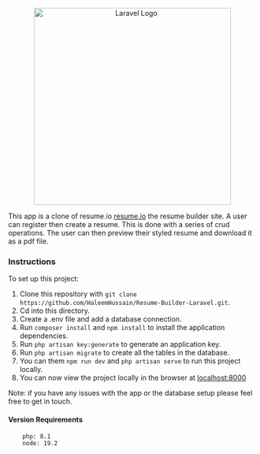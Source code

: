 <p align="center"><a href="https://laravel.com" target="_blank"><img src="https://raw.githubusercontent.com/laravel/art/master/logo-lockup/5%20SVG/2%20CMYK/1%20Full%20Color/laravel-logolockup-cmyk-red.svg" width="400" alt="Laravel Logo"></a></p>


This app is a clone of resume.io [resume.io](https://resume.io/) the resume builder site. A user can register then create a resume. This is done with a series of crud operations. The user can then preview their styled resume and download it as a pdf file.

### Instructions

To set up this project:

1. Clone this repository with `git clone https://github.com/HaleemHussain/Resume-Builder-Laravel.git`.
2. Cd into this directory.
3. Create a .env file and add a database connection.
4. Run `composer install` and `npm install` to install the application dependencies.
5. Run `php artisan key:generate` to generate an application key.
6. Run `php artisan migrate` to create all the tables in the database.
7. You can them `npm run dev` and `php artisan serve` to run this project locally.
8. You can now view the project locally in the browser at [localhost:8000](http://localhost:8000/)

Note: if you have any issues with the app or the database setup please feel free to get in touch.

#### Version Requirements
```
    php: 8.1
    node: 19.2
```

